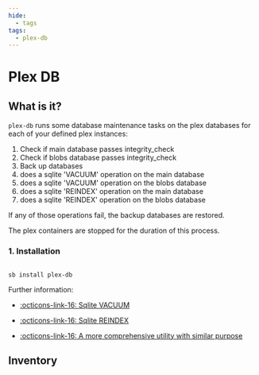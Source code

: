 ```yaml
---
hide:
  - tags
tags:
  - plex-db
---
```


# Plex DB

## What is it?

`plex-db` runs some database maintenance tasks on the plex databases for each of your defined plex instances:

1. Check if main database passes integrity_check
1. Check if blobs database passes integrity_check
1. Back up databases
1. does a sqlite 'VACUUM' operation on the main database
1. does a sqlite 'VACUUM' operation on the blobs database
1. does a sqlite 'REINDEX' operation on the main database
1. does a sqlite 'REINDEX' operation on the blobs database

If any of those operations fail, the backup databases are restored.

The plex containers are stopped for the duration of this process.

### 1. Installation

``` shell

sb install plex-db

```

Further information:

- [:octicons-link-16: Sqlite VACUUM](https://www.sqlite.org/lang_vacuum.html)

- [:octicons-link-16: Sqlite REINDEX](https://www.sqlite.org/lang_reindex.html)

- [:octicons-link-16: A more comprehensive utility with similar purpose](https://github.com/ChuckPa/PlexDBRepair)

## Inventory
<!-- BEGIN SALTBOX MANAGED VARIABLES SECTION -->
<!-- END SALTBOX MANAGED VARIABLES SECTION -->
